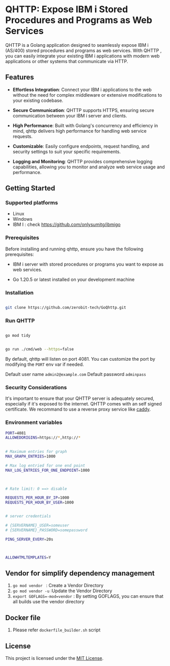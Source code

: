 # QHTTP: Expose IBM i Stored Procedures and Programs as Web Services

  

QHTTP is a Golang application designed to seamlessly expose IBM i (AS/400) stored procedures and programs as web services. With QHTTP , you can easily integrate your existing IBM i applications with modern web applications or other systems that communicate via HTTP.

  

## Features

  

- **Effortless  Integration**: Connect your IBM i applications to the web without the need for complex middleware or extensive modifications to your existing codebase.

- **Secure  Communication**: QHTTP supports HTTPS, ensuring secure communication between your IBM i server and clients.

- **High  Performance**: Built with Golang's concurrency and efficiency in mind, qhttp delivers high performance for handling web service requests.

- **Customizable**:  Easily configure endpoints, request handling, and security settings to suit your specific requirements.

- **Logging  and Monitoring**: QHTTP provides comprehensive logging capabilities, allowing you to monitor and analyze web service usage and performance.



## Getting Started

### Supported platforms
- Linux 
- Windows
- IBM I : check https://github.com/onlysumitg/ibmigo   

### Prerequisites

  

Before installing and running qhttp, ensure you have the following prerequisites:

  

- IBM i server with stored procedures or programs you want to expose as web services.

- Go 1.20.5 or latest installed on your development machine





### Installation

```bash

git clone https://github.com/zerobit-tech/GoQhttp.git

```


### Run QHTTP

```bash

go mod tidy

```

```bash

go run ./cmd/web --https=false

```

By default, qhttp will listen on port 4081. You can customize the port by modifying the `PORT` env var if needed.

Default user name `admin2@example.com`
Default password `adminpass`



### Security Considerations

  

It's important to ensure that your QHTTP server is adequately secured, especially if it's exposed to the internet. QHTTP comes with an self signed certificate.
We recommand to use a reverse proxy service like [caddy](https://caddyserver.com/). 


### Environment variables
```bash
PORT=4081
ALLOWEDORIGINS=https://*,http://*
 

# Maximum entries for graph
MAX_GRAPH_ENTRIES=1000

# Max log entried for one end point
MAX_LOG_ENTRIES_FOR_ONE_ENDPOINT=1000
 


# Rate limit: 0 ==> disable

REQUESTS_PER_HOUR_BY_IP=1000
REQUESTS_PER_HOUR_BY_USER=1000


# server credentials

# {SERVERNAME}_USER=someuser
# {SERVERNAME}_PASSWORD=somepassword

PING_SERVER_EVERY=20s



ALLOWHTMLTEMPLATES=Y
```


## Vendor for simplify dependency management
1. `go mod vendor ` : Create a Vendor Directory
2. `go mod vendor -u` :Update the Vendor Directory
3. `export GOFLAGS=-mod=vendor`  : By setting GOFLAGS, you can ensure that all builds use the vendor directory

## Docker file

1. Please refer `dockerfile_builder.sh` script

## License

  

This project is licensed under the [MIT License](LICENSE).